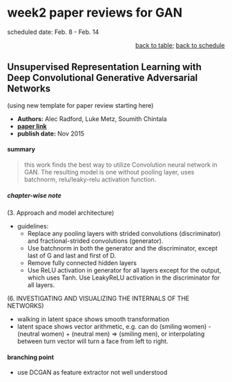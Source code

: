 
# week2 paper reviews for GAN
scheduled date: Feb. 8 - Feb. 14    
<p align="right">  
<a href="README.md">back to table</a>; <a href="../README.md/#weekly-schedule">back to schedule</a>
</p>

## Unsupervised Representation Learning with Deep Convolutional Generative Adversarial Networks
(using new template for paper review starting here)
* **Authors:** Alec Radford, Luke Metz, Soumith Chintala  
* [**paper link**](https://arxiv.org/abs/1511.06434)  
* **publish date:** Nov 2015  

#### summary
> this work finds the best way to utilize Convolution neural network in GAN. The resulting model is one without pooling layer, uses batchnorm, relu/leaky-relu activation function.
##### chapter-wise note
(3. Approach and model architecture)
* guidelines:
	* Replace any pooling layers with strided convolutions (discriminator) and fractional-strided convolutions (generator).
	* Use batchnorm in both the generator and the discriminator, except last of G and last and first of D.
	* Remove fully connected hidden layers
	* Use ReLU activation in generator for all layers except for the output, which uses Tanh. Use LeakyReLU activation in the discriminator for all layers.

(6. INVESTIGATING AND VISUALIZING THE INTERNALS OF THE NETWORKS)
* walking in latent space shows smooth transformation
* latent space shows vector arithmetic, e.g. can do (smiling women) - (neutral women) + (neutral men) => (smiling men), or interpolating between turn vector will turn a face from left to right.


#### branching point
* use DCGAN as feature extractor not well understood
